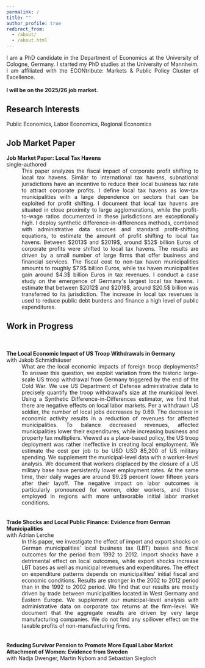 ```yaml
---
permalink: /
title: ""
author_profile: true
redirect_from: 
  - /about/
  - /about.html
---
```


<div style="text-align: justify"> I am a PhD candidate in the Department of Economics at the University of Cologne, Germany. I started my PhD studies at the University of Mannheim. I am affiliated with the ECONtribute: Markets & Public Policy Cluster of Excellence. </div>

<br />

<div style="text-align: justify; font-weight: bold"> I will be on the 2025/26 job market. </div>


Research Interests
------
Public Economics, Labor Economics, Regional Economics


Job Market Paper
------

<dt><strong>Job Market Paper: Local Tax Havens</strong></dt>
single-authored <br />
<dd><div style="text-align: justify"> This paper analyzes the fiscal impact of corporate profit shifting to local tax havens. 
Similar to international tax havens, subnational jurisdictions have an incentive to reduce their local business tax rate to attract corporate profits. 
I define local tax havens as low-tax municipalities with a large dependence on sectors that can be exploited for profit shifting. 
I document that local tax havens are situated in close proximity to large agglomerations, while the profit-to-wage ratios documented in these jurisdictions are exceptionally high. 
I deploy synthetic difference-in-differences methods, combined with administrative data sources and standard profit-shifting equations, to estimate the amount of profit shifting to local tax havens. 
Between $2013$ and $2019$, around $52$ billion Euros of corporate profits were shifted to local tax havens. The results are driven by a small number of large firms that offer business and financial services. 
The fiscal cost to non-tax haven municipalities amounts to roughly $7.9$ billion Euros, while tax haven municipalities gain around $4.3$ billion Euros in tax revenues. 
I conduct a case study on the emergence of Germany's largest local tax havens. I estimate that between $2012$ and $2019$, around $20.5$ billion was transferred to its jurisdiction. 
The increase in local tax revenues is used to reduce public debt burdens and finance a high level of public expenditures. <br /> </div> </dd>



Work in Progress
------

<br />
 <br />
<dt><strong>The Local Economic Impact of US Troop Withdrawals in Germany</strong> </dt>
with Jakob Schmidhäuser <br />
<dd><div style="text-align: justify"> What are the local economic impacts of foreign troop deployments? 
To answer this question, we exploit variation from the historic large-scale US troop withdrawal from Germany triggered by the end of the Cold War. 
We use US Department of Defense administrative data to precisely quantify the troop withdrawal's size at the municipal level. 
Using a Synthetic Difference-in-Differences estimator, we find that there are negative effects on local labor markets. Per a withdrawn US soldier, the number of local jobs decreases by 0.69. 
The decrease in economic activity results in a reduction of revenues for affected municipalities. 
To balance decreased revenues, affected municipalities lower their expenditures, while increasing business and property tax multipliers. 
Viewed as a place-based policy, the US troop deployment was rather ineffective in creating local employment. 
We estimate the cost per job to be USD USD 85,200 of US military spending. We supplement the municipal-level data with a worker-level analysis. 
We document that workers displaced by the closure of a US military base have persistently lower employment rates. 
At the same time, their daily wages are around $9.2$ percent lower fifteen years after their layoff. 
The negative impact on labor outcomes is particularly pronounced for women, older workers, and those employed in regions with more unfavorable initial labor market conditions.<br /> </div> </dd>


 <br />
 <br />
<dt><strong>Trade Shocks and Local Public Finance: Evidence from German Municipalities</strong> </dt>
with Adrian Lerche <br />
<dd><div style="text-align: justify"> In this paper, we investigate the effect of import and export shocks on German municipalities’
local business tax (LBT) bases and fiscal outcomes for the period from 1992 to 2012. Import shocks
have a detrimental effect on local outcomes, while export shocks increase LBT bases as well as municipal
revenues and expenditures. The effect on expenditure patterns depends on municipalities’ initial fiscal
and economic conditions. Results are stronger in the 2002 to 2012 period than in the 1992 to 2002 period.
We find that our results are mostly driven by trade between municipalities located in West Germany and
Eastern Europe. We supplement our municipal-level analysis with administrative data on corporate tax returns at the firm-level. 
We document that the aggregate results are driven by very large manufacturing companies. We do not find any spillover effect on the taxable profits of non-manufacturing firms.<br /> </div> </dd>


 <br />
 <br />
<dt><strong>Reducing Survivor Pension to Promote More Equal Labor Market Attachment of Women: Evidence
from Sweden</strong> </dt>
with Nadja Dwenger, Martin Nybom and Sebastian Siegloch <br />



